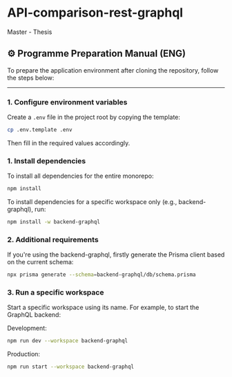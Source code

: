 # API-comparison-rest-graphql

Master - Thesis

## ⚙️ Programme Preparation Manual (ENG)

To prepare the application environment after cloning the repository, follow the steps below:

---

### 1. Configure environment variables

Create a `.env` file in the project root by copying the template:

```bash
cp .env.template .env
```

Then fill in the required values accordingly.

### 1. Install dependencies

To install all dependencies for the entire monorepo:

```bash
npm install
```

To install dependencies for a specific workspace only (e.g., backend-graphql), run:

```bash
npm install -w backend-graphql
```

### 2. Additional requirements

If you're using the backend-graphql, firstly generate the Prisma client based on the current schema:

```bash
npx prisma generate --schema=backend-graphql/db/schema.prisma
```

### 3. Run a specific workspace

Start a specific workspace using its name. For example, to start the GraphQL backend:

Development:

```bash
npm run dev --workspace backend-graphql
```

Production:

```bash
npm run start --workspace backend-graphql
```
